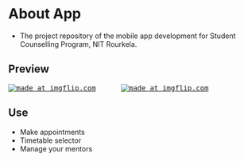 # About App
- The project repository of the mobile app development for Student Counselling Program, NIT Rourkela.
## Preview
<pre>
<a href="https://imgflip.com/gif/3cftti"><img src="https://i.imgflip.com/3cftti.gif" title="made at imgflip.com"/></a>      <a href="https://imgflip.com/gif/3cftvz"><img src="https://i.imgflip.com/3cftvz.gif" title="made at imgflip.com"/></a>
</pre>
## Use
- Make appointments
- Timetable selector
- Manage your mentors

